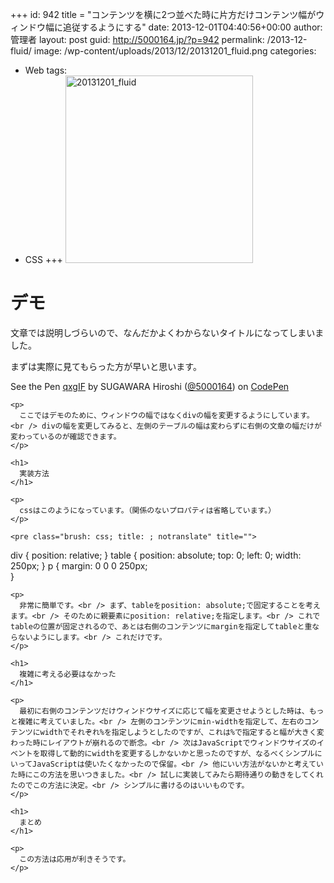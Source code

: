 +++
id: 942
title = "コンテンツを横に2つ並べた時に片方だけコンテンツ幅がウィンドウ幅に追従するようにする"
date: 2013-12-01T04:40:56+00:00
author: 管理者
layout: post
guid: http://5000164.jp/?p=942
permalink: /2013-12-fluid/
image: /wp-content/uploads/2013/12/20131201_fluid.png
categories:
  - Web
tags:
  - CSS
+++
[<img src="http://5000164.jp/wp-content/uploads/2013/12/20131201_fluid-300x300.png" alt="20131201_fluid" width="300" height="300" class="aligncenter size-medium wp-image-950" srcset="http://5000164.jp/wp-content/uploads/2013/12/20131201_fluid-300x300.png 300w, http://5000164.jp/wp-content/uploads/2013/12/20131201_fluid-150x150.png 150w, http://5000164.jp/wp-content/uploads/2013/12/20131201_fluid.png 900w" sizes="(max-width: 300px) 100vw, 300px" />](http://5000164.jp/wp-content/uploads/2013/12/20131201_fluid.png)

# デモ

文章では説明しづらいので、なんだかよくわからないタイトルになってしまいました。
  
まずは実際に見てもらった方が早いと思います。

<div class="codepen">
  <p data-height="268" data-theme-id="2816" data-slug-hash="qxgIF" data-user="5000164" data-default-tab="result" class='codepen'>
    See the Pen <a href='http://codepen.io/5000164/pen/qxgIF'>qxgIF</a> by SUGAWARA Hiroshi (<a href='http://codepen.io/5000164'>@5000164</a>) on <a href='http://codepen.io'>CodePen</a>
  </p>
  
  <p>
    </div> 
    
    <p>
      ここではデモのために、ウィンドウの幅ではなくdivの幅を変更するようにしています。<br /> divの幅を変更してみると、左側のテーブルの幅は変わらずに右側の文章の幅だけが変わっているのが確認できます。
    </p>
    
    <h1>
      実装方法
    </h1>
    
    <p>
      cssはこのようになっています。（関係のないプロパティは省略しています。）
    </p>
    
    <pre class="brush: css; title: ; notranslate" title="">
div {
  position: relative;
}
table {
  position: absolute;
  top: 0;
  left: 0;
  width: 250px;
}
p {
  margin: 0 0 0 250px;  
}
</pre>
    
    <p>
      非常に簡単です。<br /> まず、tableをposition: absolute;で固定することを考えます。<br /> そのために親要素にposition: relative;を指定します。<br /> これでtableの位置が固定されるので、あとは右側のコンテンツにmarginを指定してtableと重ならないようにします。<br /> これだけです。
    </p>
    
    <h1>
      複雑に考える必要はなかった
    </h1>
    
    <p>
      最初に右側のコンテンツだけウィンドウサイズに応じて幅を変更させようとした時は、もっと複雑に考えていました。<br /> 左側のコンテンツにmin-widthを指定して、左右のコンテンツにwidthでそれぞれ%を指定しようとしたのですが、これは%で指定すると幅が大きく変わった時にレイアウトが崩れるので断念。<br /> 次はJavaScriptでウィンドウサイズのイベントを取得して動的にwidthを変更するしかないかと思ったのですが、なるべくシンプルにいってJavaScriptは使いたくなかったので保留。<br /> 他にいい方法がないかと考えていた時にこの方法を思いつきました。<br /> 試しに実装してみたら期待通りの動きをしてくれたのでこの方法に決定。<br /> シンプルに書けるのはいいものです。
    </p>
    
    <h1>
      まとめ
    </h1>
    
    <p>
      この方法は応用が利きそうです。
    </p>